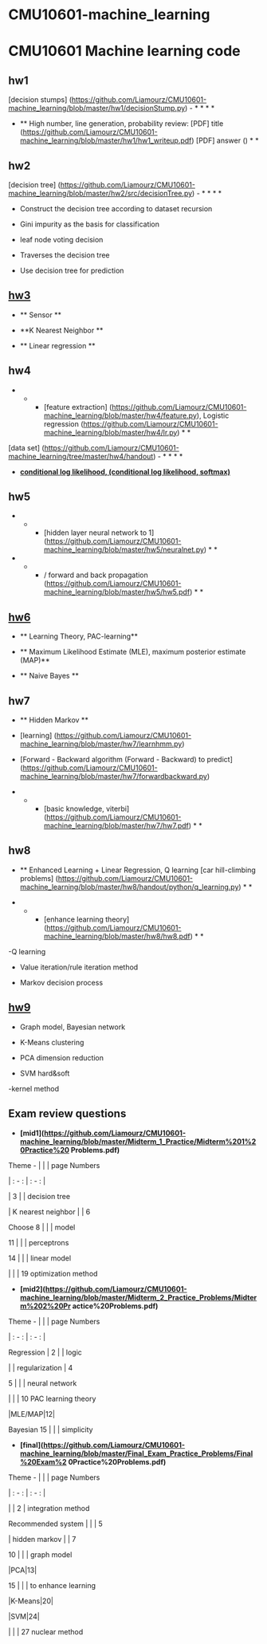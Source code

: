 # CMU10601-machine_learning

# CMU10601 Machine learning code


## hw1

[decision stumps] (https://github.com/Liamourz/CMU10601-machine_learning/blob/master/hw1/decisionStump.py) - * * * *

- ** High number, line generation, probability review: [PDF] title (https://github.com/Liamourz/CMU10601-machine_learning/blob/master/hw1/hw1_writeup.pdf) [PDF] answer () * *



## hw2

[decision tree] (https://github.com/Liamourz/CMU10601-machine_learning/blob/master/hw2/src/decisionTree.py) - * * * *

- Construct the decision tree according to dataset recursion

+ Gini impurity as the basis for classification

+ leaf node voting decision

- Traverses the decision tree

- Use decision tree for prediction



## [hw3](https://github.com/Liamourz/CMU10601-machine_learning/blob/master/hw3/hw3_release.pdf)

- ** Sensor **

- **K Nearest Neighbor **

- ** Linear regression **



## hw4

- * * [feature extraction] (https://github.com/Liamourz/CMU10601-machine_learning/blob/master/hw4/feature.py), Logistic regression (https://github.com/Liamourz/CMU10601-machine_learning/blob/master/hw4/lr.py) * *

[data set] (https://github.com/Liamourz/CMU10601-machine_learning/tree/master/hw4/handout) - * * * *

- **[conditional log likelihood, (conditional log likelihood, softmax)](https://github.com/Liamourz/CMU10601-machine_learning/blob/master/hw4/hw4.pdf)**



## hw5

- * * [hidden layer neural network to 1] (https://github.com/Liamourz/CMU10601-machine_learning/blob/master/hw5/neuralnet.py) * *

- * * / forward and back propagation (https://github.com/Liamourz/CMU10601-machine_learning/blob/master/hw5/hw5.pdf) * *



## [hw6](https://github.com/Liamourz/CMU10601-machine_learning/blob/master/hw6/10601_HW6_S20.pdf)

- ** Learning Theory, PAC-learning**

- ** Maximum Likelihood Estimate (MLE), maximum posterior estimate (MAP)**

- ** Naive Bayes **



## hw7

- ** Hidden Markov **

- [learning] (https://github.com/Liamourz/CMU10601-machine_learning/blob/master/hw7/learnhmm.py)

-  [Forward - Backward algorithm (Forward - Backward) to predict] (https://github.com/Liamourz/CMU10601-machine_learning/blob/master/hw7/forwardbackward.py)

- * * [basic knowledge, viterbi] (https://github.com/Liamourz/CMU10601-machine_learning/blob/master/hw7/hw7.pdf) * *



## hw8

- ** Enhanced Learning + Linear Regression, Q learning [car hill-climbing problems] (https://github.com/Liamourz/CMU10601-machine_learning/blob/master/hw8/handout/python/q_learning.py) * *

- * * [enhance learning theory] (https://github.com/Liamourz/CMU10601-machine_learning/blob/master/hw8/hw8.pdf) * *

-Q learning

- Value iteration/rule iteration method

- Markov decision process



## [hw9](https://github.com/Liamourz/CMU10601-machine_learning/blob/master/hw9/hw9.pdf)

- Graph model, Bayesian network

- K-Means clustering

- PCA dimension reduction

- SVM hard&soft

-kernel method



## Exam review questions

-  **[mid1](https://github.com/Liamourz/CMU10601-machine_learning/blob/master/Midterm_1_Practice/Midterm%201%20Practice%20 Problems.pdf)**

Theme - | | | page Numbers

| : - : | : - : |

| 3 | | decision tree

| K nearest neighbor | | 6

Choose 8 | | | model

11 | | | perceptrons

14 | | | linear model

| | | 19 optimization method



-  **[mid2](https://github.com/Liamourz/CMU10601-machine_learning/blob/master/Midterm_2_Practice_Problems/Midterm%202%20Pr actice%20Problems.pdf)**

Theme - | | | page Numbers

| : - : | : - : |

Regression | 2 | | logic

| | regularization | 4

5 | | | neural network

| | | 10 PAC learning theory

|MLE/MAP|12|

Bayesian 15 | | | simplicity



-  **[final](https://github.com/Liamourz/CMU10601-machine_learning/blob/master/Final_Exam_Practice_Problems/Final%20Exam%2 0Practice%20Problems.pdf)**

Theme - | | | page Numbers

| : - : | : - : |

| | 2 | integration method

Recommended system | | | 5

| hidden markov | | 7

10 | | | graph model

|PCA|13|

15 | | | to enhance learning

|K-Means|20|

|SVM|24|

| | | 27 nuclear method
